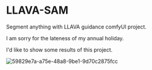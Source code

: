 # LLAVA-SAM

Segment anything with LLAVA guidance comfyUI project. 

I am sorry for the lateness of my annual holiday.

I'd like to show some results of this project.

![59829e7a-a75e-48a8-9be1-9d70c2875fcc](https://github.com/user-attachments/assets/08306f2e-8fe7-4141-bf95-c79a26fef3a9)

